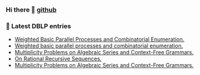 ### Hi there 👋 [github][profile]

<!--
**lclem/lclem** is a ✨ _special_ ✨ repository because its `README.md` (this file) appears on your GitHub profile.

Here are some ideas to get you started:

- 🔭 I’m currently working on ...
- 🌱 I’m currently learning ...
- 👯 I’m looking to collaborate on ...
- 🤔 I’m looking for help with ...
- 💬 Ask me about ...
- 📫 How to reach me: ...
- 😄 Pronouns: ...
- ⚡ Fun fact: ...
-->

### 📕 Latest DBLP entries
<!-- DBLP:START -->
- [Weighted Basic Parallel Processes and Combinatorial Enumeration.](https://doi.org/10.4230/LIPIcs.CONCUR.2024.18)
- [Weighted basic parallel processes and combinatorial enumeration.](https://doi.org/10.48550/arXiv.2407.03638)
- [Multiplicity Problems on Algebraic Series and Context-Free Grammars.](https://doi.org/10.1109/LICS56636.2023.10175707)
- [On Rational Recursive Sequences.](https://doi.org/10.4230/LIPIcs.STACS.2023.24)
- [Multiplicity Problems on Algebraic Series and Context-Free Grammars.](https://doi.org/10.48550/arXiv.2304.14145)
<!-- DBLP:END -->

[profile]: https://github.com/lclem/
